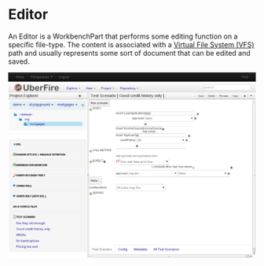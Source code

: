 # Editor
An Editor is a WorkbenchPart that performs some editing function on a specific file-type. The content is associated with a
[Virtual File System (VFS)](vfs.md) path and usually represents some sort of document that can be edited and saved.

![editor](editor.png)
